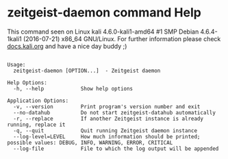# zeitgeist-daemon command Help
 
 This command seen on Linux kali 4.6.0-kali1-amd64 #1 SMP Debian 4.6.4-1kali1 (2016-07-21) x86_64 GNU/Linux. For further information please check [docs.kali.org](docs.kali.org) and have a nice day buddy ;) 

~~~

Usage:
  zeitgeist-daemon [OPTION...]  - Zeitgeist daemon

Help Options:
  -h, --help            Show help options

Application Options:
  -v, --version         Print program's version number and exit
  --no-datahub          Do not start zeitgeist-datahub automatically
  -r, --replace         If another Zeitgeist instance is already running, replace it
  -q, --quit            Quit running Zeitgeist daemon instance
  --log-level=LEVEL     How much information should be printed; possible values: DEBUG, INFO, WARNING, ERROR, CRITICAL
  --log-file            File to which the log output will be appended


~~~
